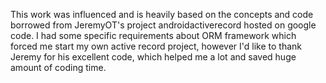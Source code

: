 This work was influenced and is heavily based on the concepts and code borrowed from JeremyOT's project androidactiverecord hosted on google code. I had some specific requirements about ORM framework which forced me start my own active record project, however  I'd like to thank Jeremy for his excellent code, which helped me a lot and saved huge amount of coding time.